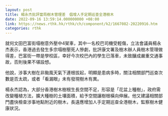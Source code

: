 ```yaml
---
layout: post
title: 楊永杰批評當局樹木管理差　倡增人手定期巡查全港樹木
date: 2022-09-16 13:59:14.000000000 +08:00
link: https://news.rthk.hk/rthk/ch/component/k2/1667082-20220916.htm
categories: rthk
---
```


就何文田巴富街塌樹意外壓中4架車，其中一名校巴司機受輕傷，立法會議員楊永杰表示，香港過去發生多宗塌樹壓死人慘劇，批評康文署及樹木辦人員樹木管理做得差，巴富街一帶是學校區，幸好今次校巴內的學生已落車，未致釀成嚴重交通事故，否則後果不堪設想。

他說，涉事大樹在非颱風天氣下連根拔起，明顯是患病多時，關注相關部門巡查次數是否太疏，或者「看漏眼」未有發現樹木有異。

楊永杰認為，大部分香港樹木樹根生長空間不足，形容是「花盆上種樹」，政府需改變種植方法，擴大種樹的土壤面積，給予空間讓樹根橫向伸展。他又建議相關部門盡快檢查涉事地點附近的樹木，長遠應增加人手定期巡查全港樹木，監察樹木健康狀況。
